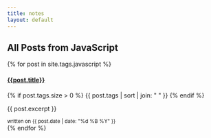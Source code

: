 ```yaml
---
title: notes
layout: default
---
```


<main class="container pt-3 pb-5">
    <h2 class="pb-3">All Posts from JavaScript</h2>
    <div class="row row-cols-1 row-cols-md-3 g-4">
    {% for post in site.tags.javascript %}
      <div class="col">
        <div class="card h-100">
          <div class="card-body">
            <h4 class="card-title"><a href="{{ site.url }}{{ post.url | relative_url }}">{{post.title}}</a></h4>
            <p>
              {% if post.tags.size > 0 %}
                {{ post.tags | sort | join: " " }}
              {% endif %}
            </p>
            <p class="card-text">{{ post.excerpt }}</p>
          </div>
          <div class="card-footer">
            <small class="text-muted postDate">written on {{ post.date | date: "%d %B %Y" }}</small>
          </div>
        </div>
      </div>
    {% endfor %}
    </div>
</main>